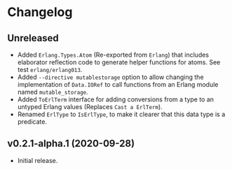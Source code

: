 # Changelog

## Unreleased

- Added `Erlang.Types.Atom` (Re-exported from `Erlang`) that includes elaborator
  reflection code to generate helper functions for atoms. See test `erlang/erlang013`.
- Added `--directive mutablestorage` option to allow changing the implementation of
  `Data.IORef` to call functions from an Erlang module named `mutable_storage`.
- Added `ToErlTerm` interface for adding conversions from a type to an untyped
  Erlang values (Replaces `Cast a ErlTerm`).
- Renamed `ErlType` to `IsErlType`, to make it clearer that this data type is a
  predicate.


## v0.2.1-alpha.1 (2020-09-28)

- Initial release.
